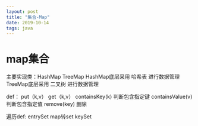 ```yaml
---
layout: post
title: "集合-Map"
date: 2019-10-14
tags: java
---
```


# map集合
主要实现类：HashMap TreeMap
HashMap底层采用 哈希表 进行数据管理
TreeMap底层采用 二叉树 进行数据管理

def：
            put（k,v）
            get（k,v）
            containsKey(k)          判断包含指定键
            containsValue(v)      判断包含指定值
            remove(key)               删除

遍历def:
            entrySet                       map转set
            keySet                           
